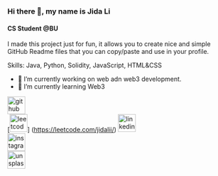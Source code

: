 ### Hi there 👋, my name is Jida Li
#### CS Student @BU
I made this project just for fun, it allows you to create nice and simple GitHub Readme files that you can copy/paste and use in your profile.

Skills: Java, Python, Solidity, JavaScript, HTML&CSS

- 🔭 I’m currently working on web adn web3 development. 
- 🌱 I’m currently learning Web3 


[<img src='https://cdn.jsdelivr.net/npm/simple-icons@3.0.1/icons/github.svg' alt='github' height='40'>](https://github.com/https://github.com/jidalii)  
[<img src='https://cdn.jsdelivr.net/npm/simple-icons@3.0.1/icons/leetcode.svg' alt='leetcode' height='40'>]
(https://leetcode.com/jidalii/)
[<img src='https://cdn.jsdelivr.net/npm/simple-icons@3.0.1/icons/linkedin.svg' alt='linkedin' height='40'>](https://www.linkedin.com/in/https://www.linkedin.com/in/jida-li//)  
[<img src='https://cdn.jsdelivr.net/npm/simple-icons@3.0.1/icons/instagram.svg' alt='instagram' height='40'>](https://www.instagram.com/https://www.instagram.com/jida_leeeee//)  
[<img src='https://cdn.jsdelivr.net/npm/simple-icons@3.0.1/icons/unsplash.svg' alt='unsplash' height='40'>](https://unsplash.com/@jida_leee)  
  



